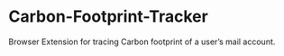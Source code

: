 # Carbon-Footprint-Tracker
Browser Extension for tracing Carbon footprint of a user’s mail account. 
